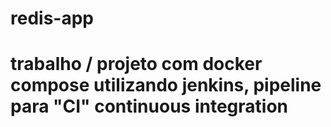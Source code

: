 # redis-app

# trabalho / projeto com docker compose utilizando jenkins, pipeline para "CI" continuous integration
